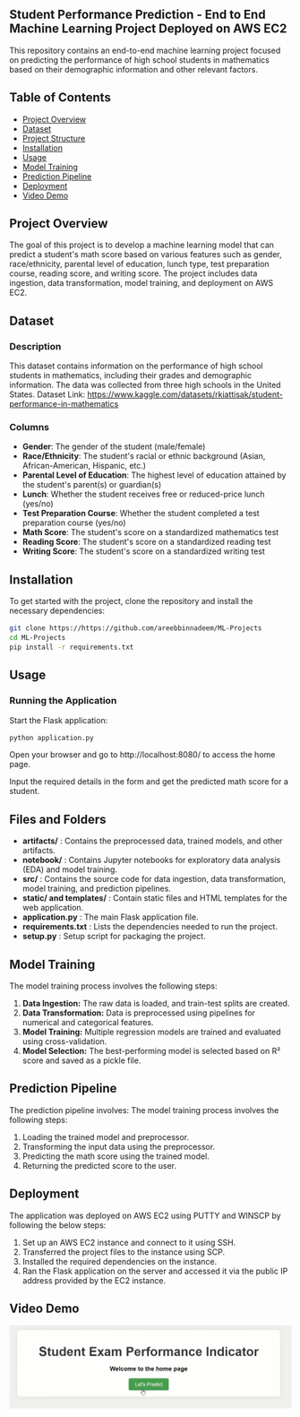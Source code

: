 ## Student Performance Prediction - End to End Machine Learning Project Deployed on AWS EC2

This repository contains an end-to-end machine learning project focused on predicting the performance of high school students in mathematics based on their demographic information and other relevant factors.

## Table of Contents
- [Project Overview](#project-overview)
- [Dataset](#dataset)
- [Project Structure](#project-structure)
- [Installation](#installation)
- [Usage](#usage)
- [Model Training](#model-training)
- [Prediction Pipeline](#prediction-pipeline)
- [Deployment](#deployment)
- [Video Demo](#video-demo)

## Project Overview
The goal of this project is to develop a machine learning model that can predict a student's math score based on various features such as gender, race/ethnicity, parental level of education, lunch type, test preparation course, reading score, and writing score. The project includes data ingestion, data transformation, model training, and deployment on AWS EC2.

## Dataset
### Description
This dataset contains information on the performance of high school students in mathematics, including their grades and demographic information. The data was collected from three high schools in the United States.
Dataset Link: https://www.kaggle.com/datasets/rkiattisak/student-performance-in-mathematics

### Columns
- **Gender**: The gender of the student (male/female)
- **Race/Ethnicity**: The student's racial or ethnic background (Asian, African-American, Hispanic, etc.)
- **Parental Level of Education**: The highest level of education attained by the student's parent(s) or guardian(s)
- **Lunch**: Whether the student receives free or reduced-price lunch (yes/no)
- **Test Preparation Course**: Whether the student completed a test preparation course (yes/no)
- **Math Score**: The student's score on a standardized mathematics test
- **Reading Score**: The student's score on a standardized reading test
- **Writing Score**: The student's score on a standardized writing test


## Installation
To get started with the project, clone the repository and install the necessary dependencies:

```bash
git clone https://https://github.com/areebbinnadeem/ML-Projects
cd ML-Projects
pip install -r requirements.txt
```


## Usage

### Running the Application
Start the Flask application:

```bash
python application.py
```


Open your browser and go to http://localhost:8080/ to access the home page.

Input the required details in the form and get the predicted math score for a student.

## Files and Folders
- **artifacts/** : Contains the preprocessed data, trained models, and other artifacts.
- **notebook/** : Contains Jupyter notebooks for exploratory data analysis (EDA) and model training.
- **src/** : Contains the source code for data ingestion, data transformation, model training, and prediction pipelines.
- **static/ and templates/** : Contain static files and HTML templates for the web application.
- **application.py** : The main Flask application file.
- **requirements.txt** : Lists the dependencies needed to run the project.
- **setup.py** : Setup script for packaging the project.

## Model Training

The model training process involves the following steps:
1. **Data Ingestion:** The raw data is loaded, and train-test splits are created.
2. **Data Transformation:** Data is preprocessed using pipelines for numerical and categorical features.
3. **Model Training:** Multiple regression models are trained and evaluated using cross-validation.
4. **Model Selection:** The best-performing model is selected based on R² score and saved as a pickle file.

## Prediction Pipeline

The prediction pipeline involves:
The model training process involves the following steps:
1. Loading the trained model and preprocessor.
2. Transforming the input data using the preprocessor.
3. Predicting the math score using the trained model.
4. Returning the predicted score to the user.

## Deployment
The application was deployed on AWS EC2 using PUTTY and WINSCP by following the below steps:
1. Set up an AWS EC2 instance and connect to it using SSH.
2. Transferred the project files to the instance using SCP.
3. Installed the required dependencies on the instance.
4. Ran the Flask application on the server and accessed it via the public IP address provided by the EC2 instance.

## Video Demo

[![Watch the video](Student_Exam_Performance_Indicator.PNG)](https://youtu.be/TOCwU-qzhb4)